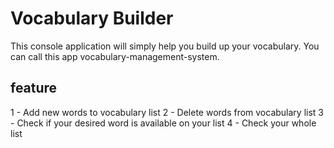 # Vocabulary Builder

This console application will simply help you build up your vocabulary. 
You can call this app vocabulary-management-system.

## feature

1 - Add new words to vocabulary list
2 - Delete words from vocabulary list
3 - Check if your desired word is available on your list
4 - Check your whole list